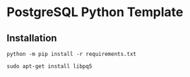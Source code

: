 # PostgreSQL Python Template

## Installation

```
python -m pip install -r requirements.txt

sudo apt-get install libpq5
````
